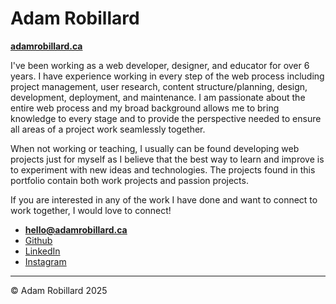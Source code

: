 # Adam Robillard

**[adamrobillard.ca](https://adamrobillard.ca)**

I've been working as a web developer, designer, and educator for over 6 years. I have experience working in every step of the web process including project management, user research, content structure/planning, design, development, deployment, and maintenance. I am passionate about the entire web process and my broad background allows me to bring knowledge to every stage and to provide the perspective needed to ensure all areas of a project work seamlessly together.

When not working or teaching, I usually can be found developing web projects just for myself as I believe that the best way to learn and improve is to experiment with new ideas and technologies. The projects found in this portfolio contain both work projects and passion projects.

If you are interested in any of the work I have done and want to connect to work together, I would love to connect!

- **[hello@adamrobillard.ca](mailto:hello@adamrobillard.ca)**
- [Github](https://github.com/arobillard)
- [LinkedIn](https://www.linkedin.com/in/adam-robillard/)
- [Instagram](https://www.instagram.com/awillrobillard/)

---

© Adam Robillard 2025
